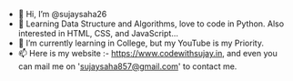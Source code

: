 - 👋 Hi, I’m @sujaysaha26
- 👀 Learning Data Structure and Algorithms, love to code in Python. Also interested in HTML, CSS, and JavaScript...
- 🌱 I’m currently learning in College, but my YouTube is my Priority.
- 📫 Here is my website :- https://www.codewithsujay.in, and even you can mail me on 'sujaysaha857@gmail.com' to contact me.

<!---
sujaysaha26/sujaysaha26 is a ✨ special ✨ repository because its `README.md` (this file) appears on your GitHub profile.
You can click the Preview link to take a look at your changes.
--->
